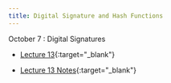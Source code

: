 ```yaml
---
title: Digital Signature and Hash Functions
---
```


October 7
: Digital Signatures
  - [Lecture 13](slides/Lecture13.pptx){:target="_blank"} 

  - [Lecture 13 Notes](notes/L13Notes.pdf){:target="_blank"} 
